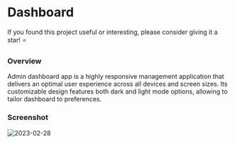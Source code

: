 # Dashboard

<p>If you found this project useful or interesting, please consider giving it a star! ⭐️</p>

### Overview

<p>Admin dashboard app is a highly responsive management application that delivers an optimal user experience across all devices and screen sizes. Its customizable design features both dark and light mode options, allowing  to tailor dashboard to preferences.</p>

### Screenshot

![2023-02-28](https://user-images.githubusercontent.com/116832376/221876132-dea48555-3d39-4973-8ec5-46690b9c0fef.png)
